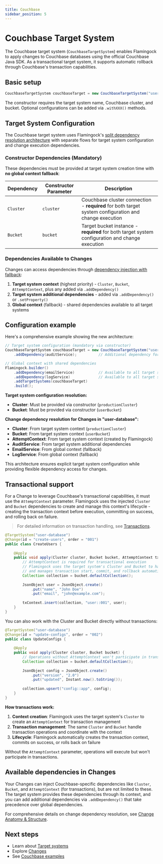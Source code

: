 ```yaml
---
title: Couchbase
sidebar_position: 5
---
```


# Couchbase Target System

The Couchbase target system (`CouchbaseTargetSystem`) enables Flamingock to apply changes to Couchbase databases using the official Couchbase Java SDK. As a transactional target system, it supports automatic rollback through Couchbase's transaction capabilities.

## Basic setup

```java
CouchbaseTargetSystem couchbaseTarget = new CouchbaseTargetSystem("user-database", cluster, bucket);
```

The constructor requires the target system name, Couchbase cluster, and bucket. Optional configurations can be added via `.withXXX()` methods.

## Target System Configuration

The Couchbase target system uses Flamingock's [split dependency resolution architecture](introduction.md#dependency-injection) with separate flows for target system configuration and change execution dependencies.

### Constructor Dependencies (Mandatory)

These dependencies must be provided at target system creation time with **no global context fallback**:

| Dependency | Constructor Parameter | Description |
|------------|----------------------|-------------|
| `Cluster` | `cluster` | Couchbase cluster connection - **required** for both target system configuration and change execution |
| `Bucket` | `bucket` | Target bucket instance - **required** for both target system configuration and change execution |

### Dependencies Available to Changes

Changes can access dependencies through [dependency injection with fallback](../changes/anatomy-and-structure.md#method-parameters-and-dependency-injection):

1. **Target system context** (highest priority) - `Cluster`, `Bucket`, `AttemptContext`, plus any added via `.addDependency()`
2. **Target system additional dependencies** - added via `.addDependency()` or `.setProperty()`
3. **Global context** (fallback) - shared dependencies available to all target systems

## Configuration example

Here's a comprehensive example showing the new architecture:

```java
// Target system configuration (mandatory via constructor)
CouchbaseTargetSystem couchbaseTarget = new CouchbaseTargetSystem("user-database", productionCluster, userBucket)
    .addDependency(auditService);          // Additional dependency for changes

// Global context with shared dependencies
Flamingock.builder()
    .addDependency(emailService)           // Available to all target systems
    .addDependency(logService)             // Available to all target systems
    .addTargetSystems(couchbaseTarget)
    .build();
```

**Target system configuration resolution:**
- **Cluster**: Must be provided via constructor (`productionCluster`)
- **Bucket**: Must be provided via constructor (`userBucket`)

**Change dependency resolution for Changes in "user-database":**
- **Cluster**: From target system context (`productionCluster`)
- **Bucket**: From target system context (`userBucket`)
- **AttemptContext**: From target system context (created by Flamingock)
- **AuditService**: From target system additional dependencies
- **EmailService**: From global context (fallback)
- **LogService**: From global context (fallback)

This architecture ensures explicit target system configuration while providing flexible dependency access for changes.

## Transactional support

For a Change to leverage Couchbase's transactional capabilities, it must use the `AttemptContext` parameter. Flamingock uses the injected `Cluster` and `Bucket` dependencies to create and manage this context's lifecycle - creating the transaction context before execution, committing on success, and rolling back on failure.

> For detailed information on transaction handling, see [Transactions](../flamingock-library-config/transactions.md).

```java
@TargetSystem("user-database")
@Change(id = "create-users", order = "001")
public class CreateUsers {
    
    @Apply
    public void apply(Cluster cluster, Bucket bucket, AttemptContext txContext) {
        // AttemptContext is required for transactional execution
        // Flamingock uses the target system's Cluster and Bucket to handle transaction operations
        // and manages transaction start, commit, and rollback automatically
        Collection collection = bucket.defaultCollection();
        
        JsonObject user = JsonObject.create()
            .put("name", "John Doe")
            .put("email", "john@example.com");
            
        txContext.insert(collection, "user::001", user);
    }
}
```

You can also work with the Cluster and Bucket directly without transactions:

```java
@TargetSystem("user-database")
@Change(id = "update-configs", order = "002")
public class UpdateConfigs {
    
    @Apply
    public void apply(Cluster cluster, Bucket bucket) {
        // Operations without AttemptContext won't participate in transactions
        Collection collection = bucket.defaultCollection();
        
        JsonObject config = JsonObject.create()
            .put("version", "2.0")
            .put("updated", Instant.now().toString());
            
        collection.upsert("config::app", config);
    }
}
```

**How transactions work:**
1. **Context creation**: Flamingock uses the target system's `Cluster` to create an `AttemptContext` for transaction management
2. **Transaction management**: The same `Cluster` and `Bucket` handle transaction operations and coordinate with the context
3. **Lifecycle**: Flamingock automatically creates the transaction context, commits on success, or rolls back on failure

Without the `AttemptContext` parameter, operations will execute but won't participate in transactions.

## Available dependencies in Changes

Your Changes can inject Couchbase-specific dependencies like `Cluster`, `Bucket`, and `AttemptContext` (for transactions), but are not limited to these. The target system provides these dependencies through its context, and you can add additional dependencies via `.addDependency()` that take precedence over global dependencies.

For comprehensive details on change dependency resolution, see [Change Anatomy & Structure](../changes/anatomy-and-structure.md).

## Next steps

- Learn about [Target systems](introduction.md)
- Explore [Changes](../changes/introduction.md)
- See [Couchbase examples](https://github.com/flamingock/flamingock-examples/tree/master/couchbase)